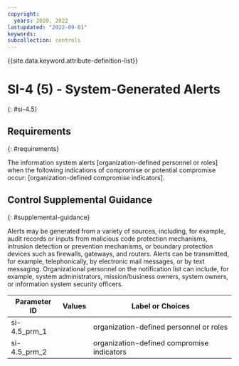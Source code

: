 ```yaml
---
copyright:
  years: 2020, 2022
lastupdated: "2022-09-01"
keywords: 
subcollection: controls
---
```



{{site.data.keyword.attribute-definition-list}}


# SI-4 (5) - System-Generated Alerts
{: #si-4.5}

## Requirements
{: #requirements}

The information system alerts [organization-defined personnel or roles] when the following indications of compromise or potential compromise occur: [organization-defined compromise indicators].

## Control Supplemental Guidance
{: #supplemental-guidance}

Alerts may be generated from a variety of sources, including, for example, audit records or inputs from malicious code protection mechanisms, intrusion detection or prevention mechanisms, or boundary protection devices such as firewalls, gateways, and routers. Alerts can be transmitted, for example, telephonically, by electronic mail messages, or by text messaging. Organizational personnel on the notification list can include, for example, system administrators, mission/business owners, system owners, or information system security officers.

| Parameter ID | Values | Label or Choices |
|---|---|---|
| si-4.5_prm_1 |  | organization-defined personnel or roles |
| si-4.5_prm_2 |  | organization-defined compromise indicators |